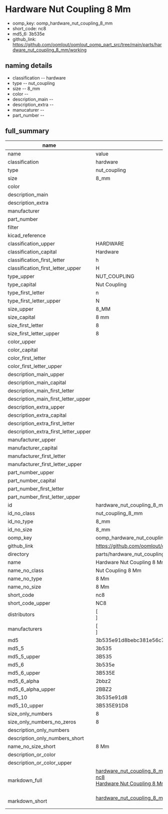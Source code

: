 # Hardware Nut Coupling 8 Mm

  
* oomp_key: oomp_hardware_nut_coupling_8_mm 
* short_code: nc8
* md5_6: 3b535e  
* github_link: https://github.com/oomlout/oomlout_oomp_part_src/tree/main/parts/hardware_nut_coupling_8_mm/working  
## naming details
* classification -- hardware
* type -- nut_coupling
* size -- 8_mm
* color -- 
* description_main -- 
* description_extra -- 
* manucaturer -- 
* part_number -- 





## full_summary
| name | value | 
| --- | --- | 
| name | value | 
| classification | hardware | 
| type | nut_coupling | 
| size | 8_mm | 
| color |  | 
| description_main |  | 
| description_extra |  | 
| manufacturer |  | 
| part_number |  | 
| filter |  | 
| kicad_reference |  | 
| classification_upper | HARDWARE | 
| classification_capital | Hardware | 
| classification_first_letter | h | 
| classification_first_letter_upper | H | 
| type_upper | NUT_COUPLING | 
| type_capital | Nut Coupling | 
| type_first_letter | n | 
| type_first_letter_upper | N | 
| size_upper | 8_MM | 
| size_capital | 8 mm | 
| size_first_letter | 8 | 
| size_first_letter_upper | 8 | 
| color_upper |  | 
| color_capital |  | 
| color_first_letter |  | 
| color_first_letter_upper |  | 
| description_main_upper |  | 
| description_main_capital |  | 
| description_main_first_letter |  | 
| description_main_first_letter_upper |  | 
| description_extra_upper |  | 
| description_extra_capital |  | 
| description_extra_first_letter |  | 
| description_extra_first_letter_upper |  | 
| manufacturer_upper |  | 
| manufacturer_capital |  | 
| manufacturer_first_letter |  | 
| manufacturer_first_letter_upper |  | 
| part_number_upper |  | 
| part_number_capital |  | 
| part_number_first_letter |  | 
| part_number_first_letter_upper |  | 
| id | hardware_nut_coupling_8_mm | 
| id_no_class | nut_coupling_8_mm | 
| id_no_type | 8_mm | 
| id_no_size | 8_mm | 
| oomp_key | oomp_hardware_nut_coupling_8_mm | 
| github_link | https://github.com/oomlout/oomlout_oomp_part_src/tree/main/parts/hardware_nut_coupling_8_mm/working | 
| directory | parts/hardware_nut_coupling_8_mm | 
| name | Hardware Nut Coupling 8 Mm | 
| name_no_class | Nut Coupling 8 Mm | 
| name_no_type | 8 Mm | 
| name_no_size | 8 Mm | 
| short_code | nc8 | 
| short_code_upper | NC8 | 
| distributors | [<br>] | 
| manufacturers | [<br>] | 
| md5 | 3b535e91d8bebc381e56c7e9348cc127 | 
| md5_5 | 3b535 | 
| md5_5_upper | 3B535 | 
| md5_6 | 3b535e | 
| md5_6_upper | 3B535E | 
| md5_6_alpha | 2bbz2 | 
| md5_6_alpha_upper | 2BBZ2 | 
| md5_10 | 3b535e91d8 | 
| md5_10_upper | 3B535E91D8 | 
| size_only_numbers | 8 | 
| size_only_numbers_no_zeros | 8 | 
| description_only_numbers |  | 
| description_only_numbers_short |   | 
| name_no_size_short | 8 Mm | 
| description_or_color |   | 
| description_or_color_upper |   | 
| markdown_full | [hardware_nut_coupling_8_mm](https://github.com/oomlout/oomlout_oomp_part_src/tree/main/parts/hardware_nut_coupling_8_mm/working)<br>[nc8](https://github.com/oomlout/oomlout_oomp_part_src/tree/main/parts/hardware_nut_coupling_8_mm/working)<br>[Hardware Nut Coupling 8 Mm](https://github.com/oomlout/oomlout_oomp_part_src/tree/main/parts/hardware_nut_coupling_8_mm/working)<br><br> | 
| markdown_short | [hardware_nut_coupling_8_mm](https://github.com/oomlout/oomlout_oomp_part_src/tree/main/parts/hardware_nut_coupling_8_mm/working)<br><br> | 
